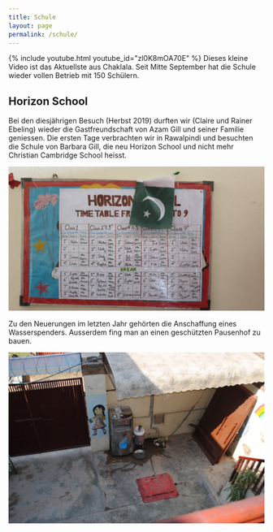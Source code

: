 ```yaml
---
title: Schule
layout: page
permalink: /schule/
---
```

{% include youtube.html youtube_id="zl0K8mOA70E" %}
Dieses kleine Video ist das Aktuellste aus Chaklala. Seit Mitte September hat die Schule wieder vollen Betrieb mit 150 Schülern.

## Horizon School

Bei den diesjährigen Besuch (Herbst 2019) durften wir (Claire und Rainer Ebeling) wieder die Gastfreundschaft von Azam Gill und seiner Familie geniessen. Die ersten Tage verbrachten wir in Rawalpindi und besuchten die Schule von Barbara Gill, die neu Horizon School und nicht mehr Christian Cambridge School heisst.

![](/assets/uploads/20191028_1059221333977300717715738.jpg)

Zu den Neuerungen im letzten Jahr gehörten die Anschaffung eines Wasserspenders. Ausserdem fing man an einen geschützten Pausenhof zu bauen.

![](/assets/uploads/dsc_02626670521544568959879.jpg)